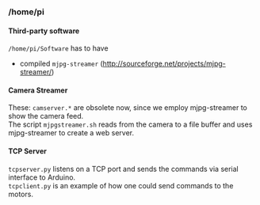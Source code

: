 ### /home/pi

#### Third-party software

`/home/pi/Software` has to have
* compiled `mjpg-streamer` (http://sourceforge.net/projects/mjpg-streamer/)

#### Camera Streamer
These: `camserver.*` are obsolete now, since we employ mjpg-streamer to show the camera feed.  
The script `mjpgstreamer.sh` reads from the camera to a file buffer and uses mjpg-streamer to create a web server.  

#### TCP Server
`tcpserver.py` listens on a TCP port and sends the commands via serial interface to Arduino.  
`tcpclient.py` is an example of how one could send commands to the motors.

